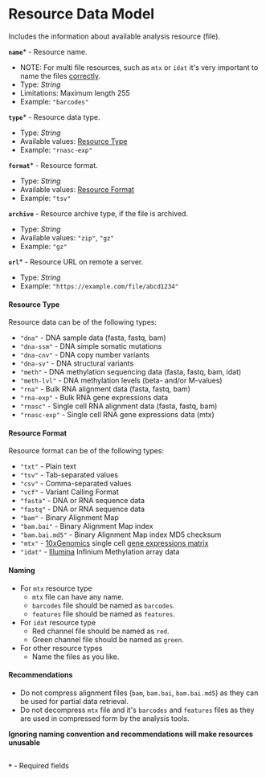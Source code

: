 # Resource Data Model
Includes the information about available analysis resource (file).

**`name`*** - Resource name.
- NOTE: For multi file resources, such as `mtx` or `idat` it's very important to name the files [correctly](#naming). 
- Type: _String_
- Limitations: Maximum length 255
- Example: `"barcodes"`

**`type`*** - Resource data type.
- Type: _String_
- Available values: [Resource Type](#resource-type)
- Example: `"rnasc-exp"`

**`format`*** - Resource format.
- Type: _String_
- Available values: [Resource Format](#resource-format)
- Example: `"tsv"`

**`archive`** - Resource archive type, if the file is archived.
- Type: _String_
- Available values: `"zip"`, `"gz"`
- Example: `"gz"`

**`url`*** - Resource URL on remote a server.
- Type: _String_
- Example: `"https://example.com/file/abcd1234"`

#### Resource Type
Resource data can be of the following types:
- `"dna"` - DNA sample data (fasta, fastq, bam)
- `"dna-ssm"` - DNA simple somatic mutations
- `"dna-cnv"` - DNA copy number variants
- `"dna-sv"` - DNA structural variants
- `"meth"` - DNA methylation sequencing data (fasta, fastq, bam, idat)
- `"meth-lvl"` - DNA methylation levels (beta- and/or M-values)
- `"rna"` - Bulk RNA alignment data (fasta, fastq, bam)
- `"rna-exp"` - Bulk RNA gene expressions data
- `"rnasc"` - Single cell RNA alignment data (fasta, fastq, bam)
- `"rnasc-exp"` - Single cell RNA gene expressions data (mtx)

#### Resource Format
Resource format can be of the following types:
- `"txt"` - Plain text
- `"tsv"` - Tab-separated values
- `"csv"` - Comma-separated values
- `"vcf"` - Variant Calling Format
- `"fasta"` - DNA or RNA sequence data
- `"fastq"` - DNA or RNA sequence data
- `"bam"` - Binary Alignment Map
- `"bam.bai"` - Binary Alignment Map index
- `"bam.bai.md5"` - Binary Alignment Map index MD5 checksum
- `"mtx"` - [10xGenomics](https://www.10xgenomics.com/) single cell [gene expressions matrix](https://www.10xgenomics.com/support/software/cell-ranger/latest/analysis/outputs/cr-outputs-mex-matrices)
- `"idat"` - [Illumina](https://emea.illumina.com) Infinium Methylation array data

#### Naming
- For `mtx` resource type
    - `mtx` file can have any name.
    - `barcodes` file should be named as `barcodes`.
    - `features` file should be named as `features`.
- For `idat` resource type
    - Red channel file should be named as `red`.
    - Green channel file should be named as `green`.
- For other resource types
    - Name the files as you like.

#### Recommendations
- Do not compress alignment files (`bam`, `bam.bai`, `bam.bai.md5`) as they can be used for partial data retrieval.
- Do not decompress `mtx` file and it's `barcodes` and `features` files as they are used in compressed form by the analysis tools.

**Ignoring naming convention and recommendations will make resources unusable**

##
**`*`** - Required fields
